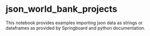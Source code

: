 # json_world_bank_projects
This notebook provides examples importing json data as strings or dataframes as provided by Springboard and python documentation.
